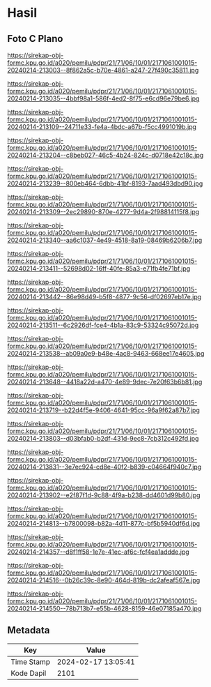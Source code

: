 # Hasil

## Foto C Plano

https://sirekap-obj-formc.kpu.go.id/a020/pemilu/pdpr/21/71/06/10/01/2171061001015-20240214-213003--8f862a5c-b70e-4861-a247-27f490c35811.jpg

https://sirekap-obj-formc.kpu.go.id/a020/pemilu/pdpr/21/71/06/10/01/2171061001015-20240214-213035--4bbf98a1-586f-4ed2-8f75-e6cd96e79be6.jpg

https://sirekap-obj-formc.kpu.go.id/a020/pemilu/pdpr/21/71/06/10/01/2171061001015-20240214-213109--24711e33-fe4a-4bdc-a67b-f5cc4991019b.jpg

https://sirekap-obj-formc.kpu.go.id/a020/pemilu/pdpr/21/71/06/10/01/2171061001015-20240214-213204--c8beb027-46c5-4b24-824c-d0718e42c18c.jpg

https://sirekap-obj-formc.kpu.go.id/a020/pemilu/pdpr/21/71/06/10/01/2171061001015-20240214-213239--800eb464-6dbb-41bf-8193-7aad493dbd90.jpg

https://sirekap-obj-formc.kpu.go.id/a020/pemilu/pdpr/21/71/06/10/01/2171061001015-20240214-213309--2ec29890-870e-4277-9d4a-2f98814115f8.jpg

https://sirekap-obj-formc.kpu.go.id/a020/pemilu/pdpr/21/71/06/10/01/2171061001015-20240214-213340--aa6c1037-4e49-4518-8a19-08469b6206b7.jpg

https://sirekap-obj-formc.kpu.go.id/a020/pemilu/pdpr/21/71/06/10/01/2171061001015-20240214-213411--52698d02-16ff-40fe-85a3-e71fb4fe71bf.jpg

https://sirekap-obj-formc.kpu.go.id/a020/pemilu/pdpr/21/71/06/10/01/2171061001015-20240214-213442--86e98d49-b5f8-4877-9c56-df02697eb17e.jpg

https://sirekap-obj-formc.kpu.go.id/a020/pemilu/pdpr/21/71/06/10/01/2171061001015-20240214-213511--6c2926df-fce4-4b1a-83c9-53324c95072d.jpg

https://sirekap-obj-formc.kpu.go.id/a020/pemilu/pdpr/21/71/06/10/01/2171061001015-20240214-213538--ab09a0e9-b48e-4ac8-9463-668ee17e4605.jpg

https://sirekap-obj-formc.kpu.go.id/a020/pemilu/pdpr/21/71/06/10/01/2171061001015-20240214-213648--4418a22d-a470-4e89-9dec-7e20f63b6b81.jpg

https://sirekap-obj-formc.kpu.go.id/a020/pemilu/pdpr/21/71/06/10/01/2171061001015-20240214-213719--b22d4f5e-9406-4641-95cc-96a9f62a87b7.jpg

https://sirekap-obj-formc.kpu.go.id/a020/pemilu/pdpr/21/71/06/10/01/2171061001015-20240214-213803--d03bfab0-b2df-431d-9ec8-7cb312c492fd.jpg

https://sirekap-obj-formc.kpu.go.id/a020/pemilu/pdpr/21/71/06/10/01/2171061001015-20240214-213831--3e7ec924-cd8e-40f2-b839-c04664f940c7.jpg

https://sirekap-obj-formc.kpu.go.id/a020/pemilu/pdpr/21/71/06/10/01/2171061001015-20240214-213902--e2f87f1d-9c88-4f9a-b238-dd4601d99b80.jpg

https://sirekap-obj-formc.kpu.go.id/a020/pemilu/pdpr/21/71/06/10/01/2171061001015-20240214-214813--b7800098-b82a-4d11-877c-bf5b5940df6d.jpg

https://sirekap-obj-formc.kpu.go.id/a020/pemilu/pdpr/21/71/06/10/01/2171061001015-20240214-214357--d8f1ff58-1e7e-41ec-af6c-fcf4ea1addde.jpg

https://sirekap-obj-formc.kpu.go.id/a020/pemilu/pdpr/21/71/06/10/01/2171061001015-20240214-214516--0b26c39c-8e90-464d-819b-dc2afeaf567e.jpg

https://sirekap-obj-formc.kpu.go.id/a020/pemilu/pdpr/21/71/06/10/01/2171061001015-20240214-214550--78b713b7-e55b-4628-8159-46e07185a470.jpg


## Metadata

| Key        | Value               |
| ---------- | ------------------- |
| Time Stamp | 2024-02-17 13:05:41 |
| Kode Dapil | 2101                |



